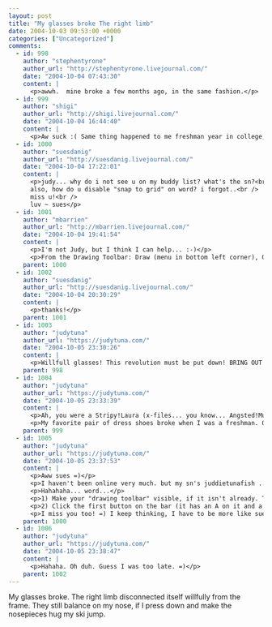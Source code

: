 ```yaml
---
layout: post
title: "My glasses broke The right limb"
date: 2004-10-03 09:53:00 +0000
categories: ["Uncategorized"]
comments:
  - id: 998
    author: "stephentyrone"
    author_url: "http://stephentyrone.livejournal.com/"
    date: "2004-10-04 07:43:30"
    content: |
      <p>awwh.  mine broke a few months ago, in the same fashion.</p>
  - id: 999
    author: "shigi"
    author_url: "http://shigi.livejournal.com/"
    date: "2004-10-04 16:44:40"
    content: |
      <p>Aw suck :( Same thing happened to me freshman year in college, but I was stupid and instead of taking them to get fixed, I tried to fix it myself using a paperclip to tie the limb to the frame.  But the end was sticking out, so I'd scratch my arm every time I'd have to lift it near my head (brushing hair, reaching for something over my head, etc.).  So I had all these funny scratches on the underside of my arm.  </p>
  - id: 1000
    author: "suesdanig"
    author_url: "http://suesdanig.livejournal.com/"
    date: "2004-10-04 17:22:01"
    content: |
      <p>judy... why do i not see u on my buddy list? what's the sn?<br />
      also, how do u disable "snap to grid" on word? i forgot..<br />
      miss u!<br />
      luv ~ sues</p>
  - id: 1001
    author: "mbarrien"
    author_url: "http://mbarrien.livejournal.com/"
    date: "2004-10-04 19:41:54"
    content: |
      <p>I'm not Judy, but I think I can help... :-)</p>
      <p>From the Drawing Toolbar: Draw (menu in bottom left corner), Grid..., Snap objects to grid (should be the first check box under "Snap to")</p>
    parent: 1000
  - id: 1002
    author: "suesdanig"
    author_url: "http://suesdanig.livejournal.com/"
    date: "2004-10-04 20:30:29"
    content: |
      <p>thanks!</p>
    parent: 1001
  - id: 1003
    author: "judytuna"
    author_url: "https://judytuna.com/"
    date: "2004-10-05 23:30:26"
    content: |
      <p>Willfull glasses! This revolution must be put down! BRING OUT THE SCREWDRIVERS!</p>
    parent: 998
  - id: 1004
    author: "judytuna"
    author_url: "https://judytuna.com/"
    date: "2004-10-05 23:33:39"
    content: |
      <p>Ah, you were a Stripy!Laura (x-files... you know... Angsted!Mulder, Ditched!Scully...)</p>
      <p>My favorite pair of dress shoes broke when I was a freshman. Ok they didn't really break, they have this (fake) buckle on them (fake because the buckle doesn't actually hold anything together, it's there only for decorative purposes), and that broke, so I too gave an unemployed paperclip the benefit of a new job. That paperclip is still there. I still wear those shoes to everything. It puts funny tears in the bottom of my pants sometimes.</p>
    parent: 999
  - id: 1005
    author: "judytuna"
    author_url: "https://judytuna.com/"
    date: "2004-10-05 23:37:53"
    content: |
      <p>Aww sues =)</p>
      <p>I haven't been online very much. but my sn's juddietunafish ... I'll IM you the next time I'm on =)</p>
      <p>Hahahaha... word...</p>
      <p>1) Make your "drawing toolbar" visible, if it isn't already. To do that, go to "View" then "toolbars" then "drawing."</p>
      <p>2) Click the first button on the bar (it has an A on it and a cube or something... like drawing preferences or something). Go to "Grid..." and you will see a checkbox for "snap objects to grid." TADA!</p>
      <p>I miss you too! =) I keep thinking, I have to be more like sues and use my george foreman grill more, that seems like a good way to start cooking... hehe. MUDDER!!!!</p>
    parent: 1000
  - id: 1006
    author: "judytuna"
    author_url: "https://judytuna.com/"
    date: "2004-10-05 23:38:47"
    content: |
      <p>Hahaha. Oh duh. Guess I was too late. =)</p>
    parent: 1002
---
```


My glasses broke. The right limb disconnected itself willfully from the frame. They still balance on my nose, if I press down and make the nosepieces hug my ski jump.